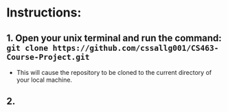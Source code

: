 # Instructions:
 
## 1. Open your unix terminal and run the command: `git clone https://github.com/cssallg001/CS463-Course-Project.git`
- This will cause the repository to be cloned to the current directory of your local machine. 
## 2. 